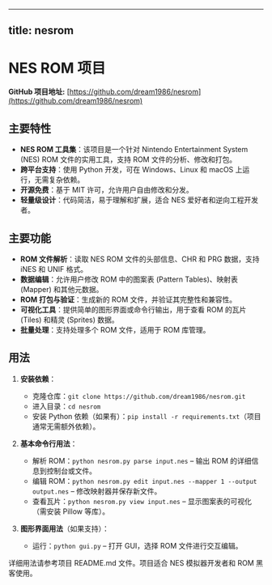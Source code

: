 
---
title: nesrom
---

# NES ROM 项目

**GitHub 项目地址:** [https://github.com/dream1986/nesrom](https://github.com/dream1986/nesrom)

## 主要特性
- **NES ROM 工具集**：该项目是一个针对 Nintendo Entertainment System (NES) ROM 文件的实用工具，支持 ROM 文件的分析、修改和打包。
- **跨平台支持**：使用 Python 开发，可在 Windows、Linux 和 macOS 上运行，无需复杂依赖。
- **开源免费**：基于 MIT 许可，允许用户自由修改和分发。
- **轻量级设计**：代码简洁，易于理解和扩展，适合 NES 爱好者和逆向工程开发者。

## 主要功能
- **ROM 文件解析**：读取 NES ROM 文件的头部信息、CHR 和 PRG 数据，支持 iNES 和 UNIF 格式。
- **数据编辑**：允许用户修改 ROM 中的图案表 (Pattern Tables)、映射表 (Mapper) 和其他元数据。
- **ROM 打包与验证**：生成新的 ROM 文件，并验证其完整性和兼容性。
- **可视化工具**：提供简单的图形界面或命令行输出，用于查看 ROM 的瓦片 (Tiles) 和精灵 (Sprites) 数据。
- **批量处理**：支持处理多个 ROM 文件，适用于 ROM 库管理。

## 用法
1. **安装依赖**：
   - 克隆仓库：`git clone https://github.com/dream1986/nesrom.git`
   - 进入目录：`cd nesrom`
   - 安装 Python 依赖（如果有）：`pip install -r requirements.txt`（项目通常无需额外依赖）。

2. **基本命令行用法**：
   - 解析 ROM：`python nesrom.py parse input.nes` – 输出 ROM 的详细信息到控制台或文件。
   - 编辑 ROM：`python nesrom.py edit input.nes --mapper 1 --output output.nes` – 修改映射器并保存新文件。
   - 查看瓦片：`python nesrom.py view input.nes` – 显示图案表的可视化（需安装 Pillow 等库）。

3. **图形界面用法**（如果支持）：
   - 运行：`python gui.py` – 打开 GUI，选择 ROM 文件进行交互编辑。

详细用法请参考项目 README.md 文件。项目适合 NES 模拟器开发者和 ROM 黑客使用。